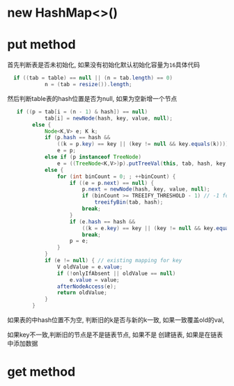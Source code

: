 

# new HashMap<>()







# put method



首先判断表是否未初始化, 如果没有初始化默认初始化容量为`16`具体代码

```java
  if ((tab = table) == null || (n = tab.length) == 0)
            n = (tab = resize()).length;
```



然后判断table表的hash位置是否为null, 如果为空新增一个节点

```java
   if ((p = tab[i = (n - 1) & hash]) == null)
            tab[i] = newNode(hash, key, value, null);
        else {
            Node<K,V> e; K k;
            if (p.hash == hash &&
                ((k = p.key) == key || (key != null && key.equals(k))))
                e = p;
            else if (p instanceof TreeNode)
                e = ((TreeNode<K,V>)p).putTreeVal(this, tab, hash, key, value);
            else {
                for (int binCount = 0; ; ++binCount) {
                    if ((e = p.next) == null) {
                        p.next = newNode(hash, key, value, null);
                        if (binCount >= TREEIFY_THRESHOLD - 1) // -1 for 1st
                            treeifyBin(tab, hash);
                        break;
                    }
                    if (e.hash == hash &&
                        ((k = e.key) == key || (key != null && key.equals(k))))
                        break;
                    p = e;
                }
            }
            if (e != null) { // existing mapping for key
                V oldValue = e.value;
                if (!onlyIfAbsent || oldValue == null)
                    e.value = value;
                afterNodeAccess(e);
                return oldValue;
            }
        }
```



如果表的中hash位置不为空, 判断旧的k是否与新的k一致, 如果一致覆盖old的val,

如果key不一致,判断旧的节点是不是链表节点, 如果不是 创建链表, 如果是在链表中添加数据



# get method

